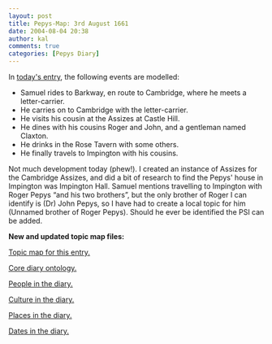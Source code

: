 ```yaml
---
layout: post
title: Pepys-Map: 3rd August 1661
date: 2004-08-04 20:38
author: kal
comments: true
categories: [Pepys Diary]
---
```

<p>In <a href="http://www.pepysdiary.com/archive/1661/08/03/index.php">today's entry</a>, the following events are modelled:</p>
<ul>
<li>Samuel rides to Barkway, en route to Cambridge, where he meets a letter-carrier.</li>
<li>He carries on to Cambridge with the letter-carrier.</li>
<li>He visits his cousin at the Assizes at Castle Hill.</li>
<li>He dines with his cousins Roger and John, and a gentleman named Claxton.</li>
<li>He drinks in the Rose Tavern with some others.</li>
<li>He finally travels to Impington with his cousins.</li>
</ul>

<!--more-->
<p>Not much development today (phew!). I created an instance of Assizes for the Cambridge Assizes, and did a bit of research to find the Pepys' house in Impington was Impington Hall. Samuel mentions travelling to Impington with Roger Pepys &#x201c;and his two brothers&#x201d;, but the only brother of Roger I can identify is (Dr) John Pepys, so I have had to create a local topic for him (Unnamed brother of Roger Pepys).  Should he ever be identified the PSI can be added.</p>
<p><b>New and updated topic map files:</b></p>
<p><a href="http://www.techquila.com/blog/archives/16610803.ltm">Topic map for this entry.</a></p>
<p><a href="http://www.techquila.com/blog/archives/pepys-diary-ontology.ltm">Core diary ontology.</a></p>
<p><a href="http://www.techquila.com/blog/archives/pepys-diary-people.ltm">People in the diary.</a></p>
<p><a href="http://www.techquila.com/blog/archives/pepys-diary-culture.ltm">Culture in the diary.</a></p>
<p><a href="http://www.techquila.com/blog/archives/pepys-diary-places.ltm">Places in the diary.</a></p>
<p><a href="http://www.techquila.com/blog/archives/pepys-diary-dates.ltm">Dates in the diary.</a></p>

